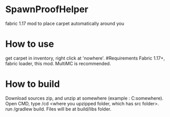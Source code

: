 # SpawnProofHelper
fabric 1.17 mod to place carpet automatically around you
# How to use
get carpet in inventory, right click at 'nowhere'.
#Requirements
Fabric 1.17+, fabric loader, this mod. MultiMC is recommended.
# How to build
Download sources zip, and unzip at somewhere (example : C:somewhere). Open CMD, type /cd <where you upzipped folder, which has src folder>. </br>
run /gradlew build. Files will be at build/libs folder.
